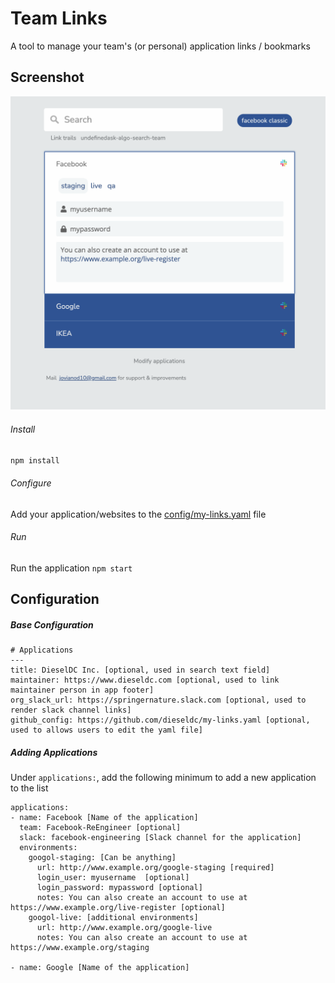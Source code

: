 
# Team Links
A tool to manage your team's (or personal) application links / bookmarks


Screenshot
---
![alt text](./html/demo.png)
###### Install

 `npm install`

###### Configure

 Add your application/websites to the [config/my-links.yaml](./config/my-links.yaml) file

###### Run
  
 Run the application `npm start`


Configuration
---

##### Base Configuration
```
# Applications
---
title: DieselDC Inc. [optional, used in search text field]
maintainer: https://www.dieseldc.com [optional, used to link maintainer person in app footer]
org_slack_url: https://springernature.slack.com [optional, used to render slack channel links]
github_config: https://github.com/dieseldc/my-links.yaml [optional, used to allows users to edit the yaml file]
```

##### Adding Applications
Under `applications:`, add the following minimum to add a new application to the list

```
applications: 
- name: Facebook [Name of the application] 
  team: Facebook-ReEngineer [optional]
  slack: facebook-engineering [Slack channel for the application]
  environments: 
    googol-staging: [Can be anything]
      url: http://www.example.org/google-staging [required]
      login_user: myusername  [optional]
      login_password: mypassword [optional]
      notes: You can also create an account to use at https://www.example.org/live-register [optional]
    googol-live: [additional environments]
      url: http://www.example.org/google-live
      notes: You can also create an account to use at https://www.example.org/staging

- name: Google [Name of the application] 
```
